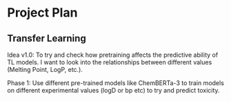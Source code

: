 # Project Plan
## Transfer Learning

Idea v1.0:
To try and check how pretraining affects the predictive ability of TL models. I want to look into the relationships between different values (Melting Point, LogP, etc.).

Phase 1:
Use different pre-trained models like ChemBERTa-3 to train models on different experimental values (logD or bp etc) to try and predict toxicity.

